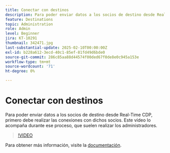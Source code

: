 ```yaml
---
title: Conectar con destinos
description: Para poder enviar datos a los socios de destino desde Real-Time CDP, debe configurar las conexiones con esos socios. Descubra cómo en este vídeo.
feature: Destinations
topic: Administration
role: Admin
level: Beginner
jira: KT-10291
thumbnail: 342471.jpg
last-substantial-update: 2025-02-10T00:00:00Z
exl-id: b228a612-3ecd-40c1-85ef-81fd49d6bde0
source-git-commit: 286c85aa88d44574f00ded67f0de8e0c945a153e
workflow-type: tm+mt
source-wordcount: '71'
ht-degree: 0%

---
```


# Conectar con destinos

Para poder enviar datos a los socios de destino desde Real-Time CDP, primero debe realizar las conexiones con dichos socios. Este vídeo lo acompaña durante ese proceso, que suelen realizar los administradores.

>[!VIDEO](https://video.tv.adobe.com/v/346364/?learn=on&enablevpops&captions=spa)

Para obtener más información, visite la [documentación](https://experienceleague.adobe.com/es/docs/experience-platform/destinations/ui/connect-destination).
